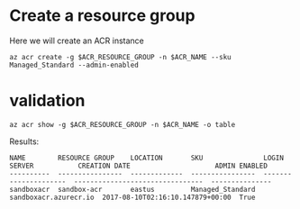 # Create a resource group

Here we will create an ACR instance

```
az acr create -g $ACR_RESOURCE_GROUP -n $ACR_NAME --sku Managed_Standard --admin-enabled
```

# validation

```
az acr show -g $ACR_RESOURCE_GROUP -n $ACR_NAME -o table
```

Results:

```
NAME        RESOURCE GROUP    LOCATION       SKU               LOGIN SERVER           CREATION DATE                     ADMIN ENABLED
----------  ----------------  -------------  ----------------  ---------------------  --------------------------------  ---------------
sandboxacr  sandbox-acr       eastus         Managed_Standard  sandboxacr.azurecr.io  2017-08-10T02:16:10.147879+00:00  True
```

